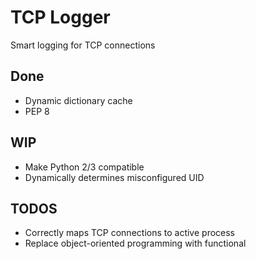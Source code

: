 TCP Logger
=========================

Smart logging for TCP connections

## Done
* Dynamic dictionary cache
* PEP 8

## WIP
* Make Python 2/3 compatible
* Dynamically determines misconfigured UID

## TODOS
* Correctly maps TCP connections to active process
* Replace object-oriented programming with functional
